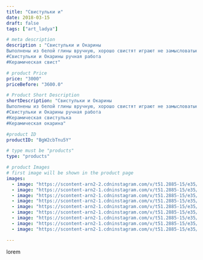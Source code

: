 ```yaml
---
title: "Свистульки и"
date: 2018-03-15
draft: false
tags: ["art_ladya"]

# meta description
description : "Свистульки и Окарины
Выполнены из белой глины вручную, хорошо свистят играют не замысловатые мелодии.
#Свистульки и Окарины ручная работа
#Керамическая свист"

# product Price
price: "3000"
priceBefore: "3600.0"

# Product Short Description
shortDescription: "Свистульки и Окарины
Выполнены из белой глины вручную, хорошо свистят играют не замысловатые мелодии.
#Свистульки и Окарины ручная работа
#Керамическая свистулька
#Керамическая окарина"

#product ID
productID: "BgW2cbTnu5Y"

# type must be "products"
type: "products"

# product Images
# first image will be shown in the product page
images:
  - image: "https://scontent-arn2-2.cdninstagram.com/v/t51.2885-15/e35/40493603_459458911216916_6518140250714275840_n.jpg?se=8&tp=1&_nc_ht=scontent-arn2-2.cdninstagram.com&_nc_cat=108&_nc_ohc=M3aRBBQKKTkAX-VVOMb&ccb=7-4&oh=7c2483415e4070cf156fe52b1a3893e5&oe=60853730&_nc_sid=83d603&ig_cache_key=MTczNTgxMzk5OTU4Njk2MjM3NA%3D%3D.2-ccb7-4"
  - image: "https://scontent-arn2-1.cdninstagram.com/v/t51.2885-15/e35/40880215_326084617960391_8263531418399801344_n.jpg?se=7&tp=1&_nc_ht=scontent-arn2-1.cdninstagram.com&_nc_cat=111&_nc_ohc=ZUyrTDkz0vsAX-QceL0&ccb=7-4&oh=b70289d44a8bdec1ee025fee7e3071da&oe=60855FD3&_nc_sid=83d603&ig_cache_key=MTczNTgxNDAxMTIwNDk3NDA4NA%3D%3D.2-ccb7-4"
  - image: "https://scontent-arn2-1.cdninstagram.com/v/t51.2885-15/e35/40583253_902747509912398_4877144151558193152_n.jpg?se=8&tp=1&_nc_ht=scontent-arn2-1.cdninstagram.com&_nc_cat=106&_nc_ohc=-A-sHM0KJlYAX_CoOda&ccb=7-4&oh=f7bfc256f09087e688801b62ed38384f&oe=608459A4&_nc_sid=83d603&ig_cache_key=MTczNTgxNDAyMzA5MTYwOTU2MA%3D%3D.2-ccb7-4"
  - image: "https://scontent-arn2-1.cdninstagram.com/v/t51.2885-15/e35/40585902_261413724703670_4510918771333922816_n.jpg?se=8&tp=1&_nc_ht=scontent-arn2-1.cdninstagram.com&_nc_cat=102&_nc_ohc=Xh7RZk8AOGsAX9ab9VF&ccb=7-4&oh=428fa4a771ad7d7cf356d1a46d76f045&oe=6085E570&_nc_sid=83d603&ig_cache_key=MTczNTgxNDAzNDA5NzY3NjAzNQ%3D%3D.2-ccb7-4"
  - image: "https://scontent-arn2-1.cdninstagram.com/v/t51.2885-15/e35/40354335_1915491495140956_2074489613652590592_n.jpg?se=8&tp=1&_nc_ht=scontent-arn2-1.cdninstagram.com&_nc_cat=104&_nc_ohc=qi4VhpytfmUAX_lAhpt&ccb=7-4&oh=280fbfbbe8dd5a3e1036f32fef37a573&oe=608461B2&_nc_sid=83d603&ig_cache_key=MTczNTgxNDA0NTk5MjcwOTgyNQ%3D%3D.2-ccb7-4"
  - image: "https://scontent-arn2-1.cdninstagram.com/v/t51.2885-15/e35/40083445_328555904556808_3079623703080730624_n.jpg?se=8&tp=1&_nc_ht=scontent-arn2-1.cdninstagram.com&_nc_cat=104&_nc_ohc=3A3lQUxv2wYAX-B8-Br&ccb=7-4&oh=c5910b6a4231777bd4a62cda0b24158d&oe=6084E49F&_nc_sid=83d603&ig_cache_key=MTczNTgxNDA1NjQ1MzMwMTM0NQ%3D%3D.2-ccb7-4"
  - image: "https://scontent-arn2-1.cdninstagram.com/v/t51.2885-15/e35/40051147_2001658013459653_5494013416471265280_n.jpg?se=8&tp=1&_nc_ht=scontent-arn2-1.cdninstagram.com&_nc_cat=101&_nc_ohc=pKYxFoDWkAoAX86vo1S&ccb=7-4&oh=82d2ee953c7cf14fa7db0f18ccf1ddfd&oe=6083AF4D&_nc_sid=83d603&ig_cache_key=MTczNTgxNDA2ODkyNzA4MDY3MQ%3D%3D.2-ccb7-4"
  - image: "https://scontent-arn2-1.cdninstagram.com/v/t51.2885-15/e35/37539210_222844091920233_1728866701920960512_n.jpg?se=8&tp=1&_nc_ht=scontent-arn2-1.cdninstagram.com&_nc_cat=109&_nc_ohc=LN9n3maBajcAX9_g5Ja&ccb=7-4&oh=20ed9fbb0845b4746c2def78d5116272&oe=60865BA0&_nc_sid=83d603&ig_cache_key=MTczNTgxNDA4MjQ3NDcwNzkzNQ%3D%3D.2-ccb7-4"
  - image: "https://scontent-arn2-1.cdninstagram.com/v/t51.2885-15/e35/40005034_221545118716204_9062138174288953344_n.jpg?se=8&tp=1&_nc_ht=scontent-arn2-1.cdninstagram.com&_nc_cat=104&_nc_ohc=ycIId9RRdA8AX_0prl6&ccb=7-4&oh=58c3427ab3570d155077b1fda8ce7e84&oe=608511EB&_nc_sid=83d603&ig_cache_key=MTczNTgxNDA5NDUyMDgzNDAzOQ%3D%3D.2-ccb7-4"

---
```

lorem
